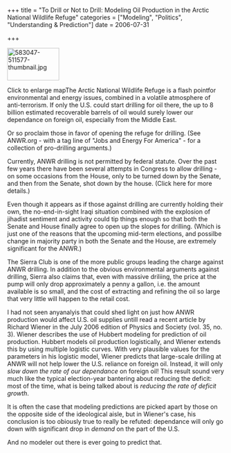 +++
title = "To Drill or Not to Drill: Modeling Oil Production in the Arctic National Wildlife Refuge"
categories = ["Modeling", "Politics", "Understanding & Prediction"]
date = 2006-07-31


+++


<img style="width: 120px; height: 75px" alt="583047-511577-thumbnail.jpg" src="https://www.fractalog.com/jpg/583047-511577-thumbnail.jpg" />

Click to enlarge mapThe Arctic National Wildlife Refuge is a flash pointfor environmental and energy issues, combined in a volatile atmosphere of anti-terrorism. If only the U.S. could start drilling for oil there, the up to 8 billion estimated recoverable barrels of oil would surely lower our dependance on foreign oil, especially from the Middle East.

Or so proclaim those in favor of opening the refuge for drilling. (See ANWR.org - with a tag line of &quot;Jobs and Energy For America&quot; - for a collection of pro-drilling arguments.)

Currently, ANWR drilling is not permitted by federal statute.  Over the past few years there have been several attempts in Congress to allow drilling - on some occasions from the House, only to be turned down by the Senate, and then from the Senate, shot down by the house. (Click here for more details.) 

Even though it appears as if those against drilling are currently holding their own, the no-end-in-sight Iraqi situation combined with the explosion of jihadist sentiment and activity could tip things enough so that both the Senate and House finally agree to open up the slopes for drilling. (Which is just one of the reasons that the upcoming mid-term elections, and possilbe change in majority party in both the Senate and the House, are extremely significant for the ANWR.)

The Sierra Club is one of the more public groups leading the charge against ANWR drilling. In addition to the obvious environmental arguments against drilling, Sierra also claims that, even with massive driliing, the price at the pump will only drop approximately a penny a gallon, i.e. the amount available is so small, and the cost of extracting and refining the oil so large that very little will happen to the retail cost.

I had not seen anyanalyis that could shed light on just how ANWR production would affect U.S. oil supplies untilI read a recent article by Richard Wiener in the July 2006 edition of Physics and Society (vol. 35, no. 3). Wiener describes the use of Hubbert modeling for prediction of oil production. Hubbert models oil production logistically, and Wiener extends this by using multiple logistic curves. With very plausible values for the parameters in his logistic model, Wiener predicts that large-scale drilling at ANWR will not help lower the U.S. reliance on foreign oil. Instead, it will only <em>slow down the rate of our dependance</em> on foreign oil! This result sound very much like the typical election-year bantering about reducing the deficit: most of the time, what is being talked about is <em>reducing the rate of deficit growth</em>.

It is often the case that modeling predictions are picked apart by those on the opposite side of the ideological aisle, but in Wiener's case, his conclusion is too obiously true to really be refuted: dependance will only go down with significant drop in <em>demand</em> on the part of the U.S.

And no modeler out there is ever going to predict that.
